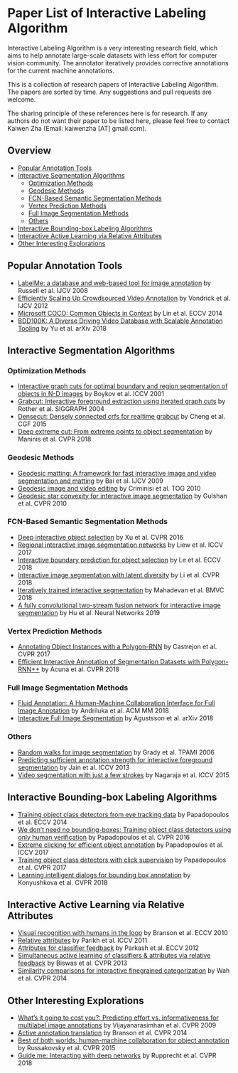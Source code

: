 # Paper List of Interactive Labeling Algorithm

Interactive Labeling Algorithm is a very interesting research field, which aims to help annotate large-scale datasets with less effort for computer vision community. The annotator iteratively provides corrective annotations for the current machine annotations.

This is a collection of research papers of Interactive Labeling Algorithm. The papers are sorted by time. Any suggestions and pull requests are welcome.

The sharing principle of these references here is for research. If any authors do not want their paper to be listed here, please feel free to contact Kaiwen Zha (Email: kaiwenzha [AT] gmail.com).

## Overview

  - [Popular Annotation Tools](#popular-annotation-tools)
  - [Interactive Segmentation Algorithms](#interactive-segmentation-algorithms)
    - [Optimization Methods](#optimization-methods)
    - [Geodesic Methods](#geodesic-methods)
    - [FCN-Based Semantic Segmentation Methods](#fcn-based-semantic-segmentation-methods)
    - [Vertex Prediction Methods](#vertex-prediction-methods)
    - [Full Image Segmentation Methods](#full-image-segmentation-methods)
    - [Others](#others)
  - [Interactive Bounding-box Labeling Algorithms](#interactive-bounding-box-labeling-algorithms)
  - [Interactive Active Learning via Relative Attributes](#interactive-active-learning-via-relative-attributes)
  - [Other Interesting Explorations](#other-interesting-explorations)

## Popular Annotation Tools

- [LabelMe: a database and web-based tool for image annotation](https://people.csail.mit.edu/brussell/research/AIM-2005-025-new.pdf) by Russell et al. IJCV 2008
- [Efficiently Scaling Up Crowdsourced Video Annotation](http://101.96.10.64/www.cs.columbia.edu/~vondrick/vatic/ijcv.pdf) by Vondrick et al. IJCV 2012
- [Microsoft COCO: Common Objects in Context](https://arxiv.org/pdf/1405.0312.pdf) by Lin et al. ECCV 2014
- [BDD100K: A Diverse Driving Video Database with Scalable Annotation Tooling](https://arxiv.org/pdf/1805.04687.pdf) by Yu et al. arXiv 2018

## Interactive Segmentation Algorithms

### Optimization Methods

- [Interactive graph cuts for optimal boundary and region segmentation of objects in N-D images](http://www.csd.uwo.ca/~yuri/Papers/iccv01.pdf) by Boykov et al. ICCV 2001
- [Grabcut: Interactive foreground extraction using iterated graph cuts](https://cvg.ethz.ch/teaching/cvl/2012/grabcut-siggraph04.pdf) by Rother et al. SIGGRAPH 2004
- [Densecut: Densely connected crfs for realtime grabcut](http://mftp.mmcheng.net/Papers/DenseCut.pdf) by Cheng et al. CGF 2015
- [Deep extreme cut: From extreme points to object segmentation](https://arxiv.org/abs/1711.09081) by Maninis et al. CVPR 2018

### Geodesic Methods

- [Geodesic matting: A framework for fast interactive image and video segmentation and matting](http://citeseerx.ist.psu.edu/viewdoc/download?doi=10.1.1.695.658&rep=rep1&type=pdf) by Bai et al. IJCV 2009
- [Geodesic image and video editing](http://wwwpub.zih.tu-dresden.de/~cvweb/publications/papers/2011/ACriminisi_ACM_TOG2010.pdf) by Criminisi et al. TOG 2010
- [Geodesic star convexity for interactive image segmentation](http://www.robots.ox.ac.uk/~vgg/publications/papers/gulshan10.pdf) by Gulshan et al. CVPR 2010

### FCN-Based Semantic Segmentation Methods

- [Deep interactive object selection](https://arxiv.org/abs/1603.04042) by Xu et al. CVPR 2016
- [Regional interactive image segmentation networks](https://ieeexplore.ieee.org/document/8237559/) by Liew et al. ICCV 2017
- [Interactive boundary prediction for object selection](http://openaccess.thecvf.com/content_ECCV_2018/papers/Hoang_Le_Interactive_Boundary_Prediction_ECCV_2018_paper.pdf) by Le et al. ECCV 2018
- [Interactive image segmentation with latent diversity](https://cqf.io/papers/Interactive_Image_Segmentation_CVPR2018.pdf) by Li et al. CVPR 2018
- [Iteratively trained interactive segmentation](https://arxiv.org/abs/1805.04398) by Mahadevan et al. BMVC 2018
- [A fully convolutional two-stream fusion network for interactive image segmentation](https://arxiv.org/abs/1807.02480) by Hu et al. Neural Networks 2019

### Vertex Prediction Methods

- [Annotating Object Instances with a Polygon-RNN](https://arxiv.org/abs/1704.05548) by Castrejon et al. CVPR 2017
- [Efficient Interactive Annotation of Segmentation Datasets with Polygon-RNN++](https://arxiv.org/abs/1803.09693) by Acuna et al. CVPR 2018

### Full Image Segmentation Methods

- [Fluid Annotation: A Human-Machine Collaboration Interface for Full Image Annotation](https://arxiv.org/abs/1806.07527) by Andriluka et al. ACM MM 2018
- [Interactive Full Image Segmentation](https://arxiv.org/abs/1812.01888) by Agustsson et al. arXiv 2018

### Others

- [Random walks for image segmentation](http://vision.cse.psu.edu/people/chenpingY/paper/grady2006random.pdf) by Grady et al. TPAMI 2006
- [Predicting sufficient annotation strength for interactive foreground segmentation](http://www.cs.utexas.edu/~grauman/papers/suyog-jain-iccv2013.pdf) by Jain et al. ICCV 2013
- [Video segmentation with just a few strokes](https://www.cv-foundation.org/openaccess/content_iccv_2015/papers/Nagaraja_Video_Segmentation_With_ICCV_2015_paper.pdf) by Nagaraja et al. ICCV 2015

## Interactive Bounding-box Labeling Algorithms

- [Training object class detectors from eye tracking data](http://calvin.inf.ed.ac.uk/wp-content/uploads/Publications/papadopouloseccv14.pdf) by Papadopoulos et al. ECCV 2014
- [We don’t need no bounding-boxes: Training object class detectors using only human verification](https://arxiv.org/abs/1602.08405) by Papadopoulos et al. CVPR 2016
- [Extreme clicking for efficient object annotation](https://arxiv.org/abs/1708.02750) by Papadopoulos et al. ICCV 2017
- [Training object class detectors with click supervision](https://arxiv.org/abs/1704.06189) by Papadopoulos et al. CVPR 2017
- [Learning intelligent dialogs for bounding box annotation](https://arxiv.org/abs/1712.08087) by Konyushkova et al. CVPR 2018

## Interactive Active Learning via Relative Attributes

- [Visual recognition with humans in the loop](https://vision.cornell.edu/se3/wp-content/uploads/2014/09/Visipedia20q.pdf) by Branson et al. ECCV 2010
- [Relative attributes](https://www.cc.gatech.edu/~parikh/relative.html) by Parikh et al. ICCV 2011
- [Attributes for classifier feedback](https://www.cc.gatech.edu/~parikh/Publications/ParkashParikh_ECCV_2012_attributes_feedback.pdf) by Parkash et al. ECCV 2012
- [Simultaneous active learning of classifiers & attributes via relative feedback](https://www.cv-foundation.org/openaccess/content_cvpr_2013/papers/Biswas_Simultaneous_Active_Learning_2013_CVPR_paper.pdf) by Biswas et al. CVPR 2013
- [Similarity comparisons for interactive finegrained categorization](https://ttic.uchicago.edu/~smaji/papers/similarity-cvpr14.pdf) by Wah et al. CVPR 2014

## Other Interesting Explorations

- [What’s it going to cost you?: Predicting effort vs. informativeness for multilabel image annotations](http://www.cs.utexas.edu/~grauman/papers/vijayanarasimhan_cvpr2009.pdf) by Vijayanarasimhan et al. CVPR 2009
- [Active annotation translation](https://ieeexplore.ieee.org/document/6909868/) by Branson et al. CVPR 2014
- [Best of both worlds: human-machine collaboration for object annotation](http://ai.stanford.edu/~olga/papers/RussakovskyCVPR15.pdf) by Russakovsky et al. CVPR 2015
- [Guide me: Interacting with deep networks](https://arxiv.org/abs/1803.11544) by Rupprecht et al. CVPR 2018

